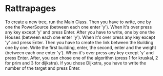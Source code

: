# Rattrapages

To create a new tree, run the Main Class.
Then you have to write, one by one the PowerSource (between each one enter 'y'). When it's over press any key except 'y' and press Enter.
After you have to write, one by one the Houses (between each one enter 'y'). When it's over press any key except 'y' and press Enter.
Then you have to create the link between the Building one by one. Write the first building, enter, the second, enter and the weight (between each one enter 'y'). When it's over press any key except 'y' and press Enter.
After, you can chose one of the algorithm (press 1 for kruskal, 2 for prim and 3 for dijkstra).
    If you chose Dijkstra, you have to write the number of the target and press Enter.